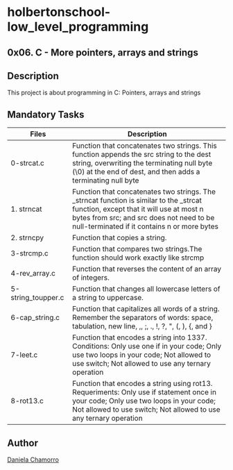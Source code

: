 # holbertonschool-low_level_programming
## 0x06. C - More pointers, arrays and strings

## Description
This project is about programming in C: Pointers, arrays and strings

## Mandatory Tasks

| Files | Description |
| ----- | ----------- |
| 0-strcat.c | Function that concatenates two strings. This function appends the src string to the dest string, overwriting the terminating null byte (\0) at the end of dest, and then adds a terminating null byte |
| 1. strncat | Function that concatenates two strings. The _strncat function is similar to the _strcat function, except that it will use at most n bytes from src; and src does not need to be null-terminated if it contains n or more bytes |
| 2. strncpy | Function that copies a string. |
| 3-strcmp.c | Function that compares two strings.The function should work exactly like strcmp |
| 4-rev_array.c | Function that reverses the content of an array of integers. |
| 5-string_toupper.c | Function that changes all lowercase letters of a string to uppercase. |
| 6-cap_string.c | Function that capitalizes all words of a string. Remember the separators of words: space, tabulation, new line, ,, ;, ., !, ?, ", (, ), {, and } |
| 7-leet.c | Function that encodes a string into 1337. Conditions: Only use one if in your code; Only use two loops in your code; Not allowed to use switch; Not allowed to use any ternary operation |
| 8-rot13.c | Function that encodes a string using rot13. Requeriments: Only use if statement once in your code; Only use two loops in your code; Not allowed to use switch; Not allowed to use any ternary operation |

## Author

[Daniela Chamorro](https://www.linkedin.com/in/daniela-alexandra-chamorro-guerrero-666805a1/)